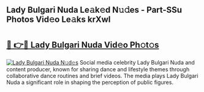 ## Lady Bulgari Nuda Le𝚊k𝚎d N𝚞𝚍es - Part-SSu Photos Vid𝚎o Le𝚊ks krXwI

# <h2><a href="http://fbewiy.evod.top/?m=Lady+Bulgari+Nuda">🔗 👉🔴 Lady Bulgari Nuda Vid𝚎o Ph𝚘t𝚘s</a></h2>

[![Lady Bulgari Nuda N𝚞d𝚎s](https://i.imgur.com/8V9OHl7.gif)](http://fbewiy.evod.top/?m=Lady+Bulgari+Nuda)
Social media celebrity Lady Bulgari Nuda and content producer, known for sharing dance and lifestyle themes through collaborative dance routines and brief videos. The media plays Lady Bulgari Nuda a significant role in shaping the perception of public figures. 
